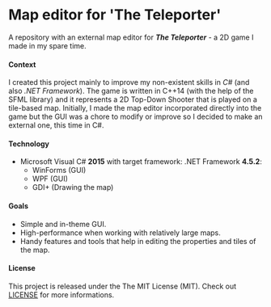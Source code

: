 #   Map editor for 'The Teleporter'

A repository with an external map editor for **_The Teleporter_** - a 2D game I made in my spare time.

####  Context
I created this project mainly to improve my non-existent skills in _C#_ (and also _.NET Framework_). The game is written in C++14 (with the help of the SFML library) and it represents a 2D Top-Down Shooter that is played on a tile-based map. Initially, I made the map editor incorporated directly into the game but the GUI was a chore to modify or improve so I decided to make an external one, this time in C#.


####  Technology
* Microsoft Visual C# **2015** with target framework: .NET Framework **4.5.2**:
  * WinForms (GUI)
  * WPF (GUI)
  * GDI+ (Drawing the map)


####  Goals
* Simple and in-theme GUI.
* High-performance when working with relatively large maps.
* Handy features and tools that help in editing the properties and tiles of the map.

#### License
This project is released under the The MIT License (MIT). Check out [LICENSE](../master/LICENSE) for more informations.
